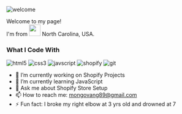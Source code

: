 ![welcome](https://user-images.githubusercontent.com/113627753/190551273-97092c37-f0bb-4107-98db-c91708f9de8f.png)

<p> Welcome to my page! <br> I'm from <img src="https://emojipedia-us.s3.dualstack.us-west-1.amazonaws.com/thumbs/240/emojipedia/132/flag-for-north-carolina-usnc_1f3f4-e0075-e0073-e006e-e0063-e007f.png" width="30"/> North Carolina, USA.
  
  <h3>What I Code With</h3>
    <p>
    <img alt="html5" src="https://img.shields.io/badge/-HTML5-important?style=flat&logo=html5&logoColor=white"/>
    <img alt="css3" src="https://img.shields.io/badge/-CSS3-blue?style=flat&logo=css3&logoColor=white"/>
    <img alt="javscript" src="https://img.shields.io/badge/-JavaScript-ff69b4?style=flat&logo=javascript&logoColor=white"/>
    <img alt="shopify" src="https://img.shields.io/badge/-Shopify-brightgreen?style=flat&logo=shopify&logoColor=white"/>
    <img alt="git" src="https://img.shields.io/badge/-Git-blueviolet?style=flat&logo=git&logoColor=white" />

- 🔭 I’m currently working on Shopify Projects
- 🌱 I’m currently learning JavaScript
- 💬 Ask me about Shopify Store Setup
- 📫 How to reach me: mongovang89@gmail.com
- ⚡ Fun fact: I broke my right elbow at 3 yrs old and drowned at 7
